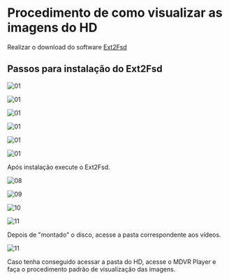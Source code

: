 # Procedimento de como visualizar as imagens do HD

Realizar o download do software [Ext2Fsd](https://storage.googleapis.com/v2tech/Ext2Fsd-0.52.exe)

## Passos para instalação do Ext2Fsd

![01](01.png)

![01](02.png)

![01](03.png)

![01](04.png)

![01](05.png)

![01](06.png)

Após instalação execute o Ext2Fsd.

![08](08.png)

![09](09.png)

![10](10.png)

![11](11.png)

Depois de "montado" o disco, acesse a pasta correspondente aos vídeos.

![11](12.png)

Caso tenha conseguido acessar a pasta do HD, acesse o MDVR Player e faça o procedimento padrão de visualização das imagens.
